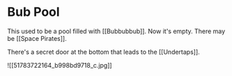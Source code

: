 # Bub Pool

This used to be a pool filled with [[Bubbubbub]]. Now it's empty. There may be [[Space Pirates]].

There's a secret door at the bottom that leads to the [[Undertaps]].

![[51783722164_b998bd9718_c.jpg]]